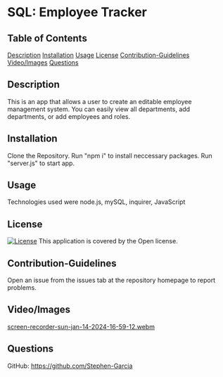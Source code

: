 # SQL: Employee Tracker 
## Table of Contents
[Description](#description)
[Installation](#installation)
[Usage](#usage)
[License](#license)
[Contribution-Guidelines](#guidelines)
[Video/Images](#video)
[Questions](#questions)
## Description
This is an app that allows a user to create an editable employee management system. You can easily view all departments, add departments, or add employees and roles.
## Installation
Clone the Repository. Run "npm i" to install neccessary packages. Run "server.js" to start app.
## Usage
Technologies used were node.js, mySQL, inquirer, JavaScript
## License
[![License](https://img.shields.io/badge/License-Boost%201.0-lightblue.svg)](https://www.boost.org/LICENSE_1_0.txt)
This application is covered by the Open license. 
## Contribution-Guidelines
Open an issue from the issues tab at the repository homepage to report problems.
## Video/Images
[screen-recorder-sun-jan-14-2024-16-59-12.webm](https://github.com/Stephen-Garcia/WK12EmployeeTracker/assets/92559337/41032a10-c07a-49c3-ad1f-ec6996cbaf6f)
## Questions
GitHub: https://github.com/Stephen-Garcia
